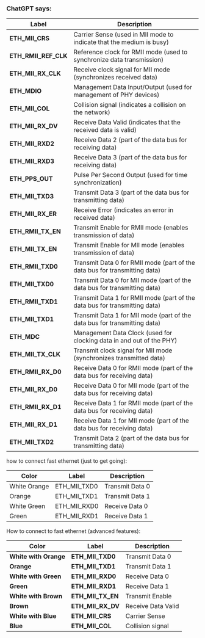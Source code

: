 ### ChatGPT says:

| **Label**               | **Description**                                                                 |
|-------------------------|---------------------------------------------------------------------------------|
| **ETH_MII_CRS**         | Carrier Sense (used in MII mode to indicate that the medium is busy)            |
| **ETH_RMII_REF_CLK**    | Reference clock for RMII mode (used to synchronize data transmission)           |
| **ETH_MII_RX_CLK**      | Receive clock signal for MII mode (synchronizes received data)                  |
| **ETH_MDIO**            | Management Data Input/Output (used for management of PHY devices)               |
| **ETH_MII_COL**         | Collision signal (indicates a collision on the network)                         |
| **ETH_MII_RX_DV**       | Receive Data Valid (indicates that the received data is valid)                  |
| **ETH_MII_RXD2**        | Receive Data 2 (part of the data bus for receiving data)                        |
| **ETH_MII_RXD3**        | Receive Data 3 (part of the data bus for receiving data)                        |
| **ETH_PPS_OUT**         | Pulse Per Second Output (used for time synchronization)                         |
| **ETH_MII_TXD3**        | Transmit Data 3 (part of the data bus for transmitting data)                    |
| **ETH_MII_RX_ER**       | Receive Error (indicates an error in received data)                             |
| **ETH_RMII_TX_EN**      | Transmit Enable for RMII mode (enables transmission of data)                    |
| **ETH_MII_TX_EN**       | Transmit Enable for MII mode (enables transmission of data)                     |
| **ETH_RMII_TXD0**       | Transmit Data 0 for RMII mode (part of the data bus for transmitting data)      |
| **ETH_MII_TXD0**        | Transmit Data 0 for MII mode (part of the data bus for transmitting data)       |
| **ETH_RMII_TXD1**       | Transmit Data 1 for RMII mode (part of the data bus for transmitting data)      |
| **ETH_MII_TXD1**        | Transmit Data 1 for MII mode (part of the data bus for transmitting data)       |
| **ETH_MDC**             | Management Data Clock (used for clocking data in and out of the PHY)            |
| **ETH_MII_TX_CLK**      | Transmit clock signal for MII mode (synchronizes transmitted data)              |
| **ETH_RMII_RX_D0**      | Receive Data 0 for RMII mode (part of the data bus for receiving data)          |
| **ETH_MII_RX_D0**       | Receive Data 0 for MII mode (part of the data bus for receiving data)           |
| **ETH_RMII_RX_D1**      | Receive Data 1 for RMII mode (part of the data bus for receiving data)          |
| **ETH_MII_RX_D1**       | Receive Data 1 for MII mode (part of the data bus for receiving data)           |
| **ETH_MII_TXD2**        | Transmit Data 2 (part of the data bus for transmitting data)                    |

how to connect fast ethernet (just to get going):

| **Color**	    | **Label** 	   | **Description**    |
|---------------|----------------|--------------------|
|White Orange	  | ETH_MII_TXD0	 |  Transmit Data 0   |
|Orange	        | ETH_MII_TXD1	 |  Transmit Data 1   |
|White Green	  | ETH_MII_RXD0	 |  Receive Data 0    |
|Green	        | ETH_MII_RXD1	 |  Receive Data 1    |


How to connect to fast ethernet (advanced features):

| **Color**                | **Label**               | **Description**                                      |
|--------------------------|-------------------------|------------------------------------------------------|
| **White with Orange**    | **ETH_MII_TXD0**        | Transmit Data 0                                      |
| **Orange**               | **ETH_MII_TXD1**        | Transmit Data 1                                      |
| **White with Green**     | **ETH_MII_RXD0**        | Receive Data 0                                       |
| **Green**                | **ETH_MII_RXD1**        | Receive Data 1                                       |
| **White with Brown**     | **ETH_MII_TX_EN**       | Transmit Enable                                      |
| **Brown**                | **ETH_MII_RX_DV**       | Receive Data Valid                                   |
| **White with Blue**      | **ETH_MII_CRS**         | Carrier Sense                                        |
| **Blue**                 | **ETH_MII_COL**         | Collision signal                                     |
